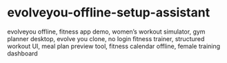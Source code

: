 # evolveyou-offline-setup-assistant
evolveyou offline, fitness app demo, women’s workout simulator, gym planner desktop, evolve you clone, no login fitness trainer, structured workout UI, meal plan preview tool, fitness calendar offline, female training dashboard
